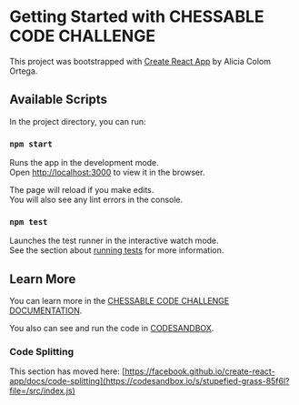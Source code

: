 # Getting Started with CHESSABLE CODE CHALLENGE

This project was bootstrapped with [Create React App](https://github.com/facebook/create-react-app) by Alicia Colom Ortega.

## Available Scripts

In the project directory, you can run:

### `npm start`

Runs the app in the development mode.\
Open [http://localhost:3000](http://localhost:3000) to view it in the browser.

The page will reload if you make edits.\
You will also see any lint errors in the console.

### `npm test`

Launches the test runner in the interactive watch mode.\
See the section about [running tests](https://facebook.github.io/create-react-app/docs/running-tests) for more information.


## Learn More

You can learn more in the [CHESSABLE CODE CHALLENGE DOCUMENTATION](https://www.notion.so/aliciacolom/CHESSABLE-CODE-CHALLENGE-f445504018ac424ea04914ff24cc757d#bf0d4271dd4b4677977ee679de834fbd).

You also can see and run the code in [CODESANDBOX](https://www.notion.so/aliciacolom/CHESSABLE-CODE-CHALLENGE-f445504018ac424ea04914ff24cc757d#bf0d4271dd4b4677977ee679de834fbd).

### Code Splitting

This section has moved here: [https://facebook.github.io/create-react-app/docs/code-splitting](https://codesandbox.io/s/stupefied-grass-85f6l?file=/src/index.js)

